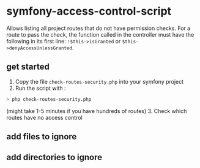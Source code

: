 # symfony-access-control-script

Allows listing all project routes that do not have permission checks.
For a route to pass the check, the function called in the controller must have the following in its first line:
 `!$this->isGranted` or `$this->denyAccessUnlessGranted`.

## get started
1. Copy the file `check-routes-security.php` into your symfony project
2. Run the script with :
```bash
> php check-routes-security.php
```
(might take 1-5 minutes if you have hundreds of routes)
3. Check which routes have no access control

## add files to ignore

## add directories to ignore
